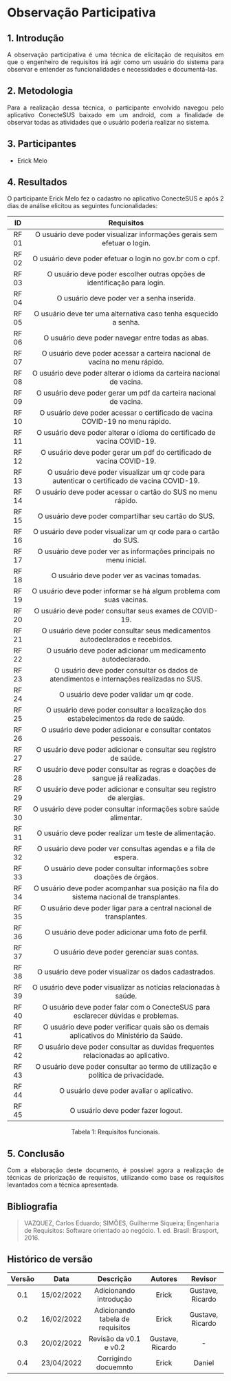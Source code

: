 # Observação Participativa

## 1. Introdução
<p style="text-align: justify;"> A observação participativa é uma técnica de elicitação de requisitos em que o engenheiro de requisitos irá agir como um usuário do sistema para observar e entender as funcionalidades e necessidades e documentá-las.
</p>

## 2. Metodologia
<p style="text-align: justify;"> Para a realização dessa técnica, o participante envolvido navegou pelo aplicativo ConecteSUS baixado em um android, com a finalidade de observar todas as atividades que o usuário poderia realizar no sistema.
</p>


## 3. Participantes
  <ul>
    <li> 
      Erick Melo
    </li>
  </ul>

## 4. Resultados
<p style="text-align: justify;"> O participante Erick Melo fez o cadastro no aplicativo ConecteSUS e após 2 dias de análise elicitou as seguintes funcionalidades:
</p>

| ID | Requisitos | 
|:--:|:--:|
| RF 01 |	 O usuário deve poder visualizar informações gerais sem efetuar o login. |
| RF 02 |	O usuário deve poder efetuar o login no gov.br com o cpf. |
| RF 03 |	O usuário deve poder escolher outras opções de identificação para login. |
| RF 04 |	O usuário deve poder ver a senha inserida. |
| RF 05 |	O usuário deve ter uma alternativa caso tenha esquecido a senha. |
| RF 06 |	O usuário deve poder navegar entre todas as abas. |
| RF 07 |	O usuário deve poder acessar a carteira nacional de vacina no menu rápido. |
| RF 08 |	O usuário deve poder alterar o idioma da carteira nacional de vacina. |
| RF 09 |	O usuário deve poder gerar um pdf da carteira nacional de vacina. |
| RF 10 |	O usuário deve poder acessar o certificado de vacina COVID-19 no menu rápido. |
| RF 11 |	O usuário deve poder alterar o idioma do certificado de vacina COVID-19. |
| RF 12 |	O usuário deve poder gerar um pdf do certificado de vacina COVID-19. |
| RF 13 |	O usuário deve poder visualizar um qr code para autenticar o  certificado de vacina COVID-19. |
| RF 14 |	O usuário deve poder acessar o cartão do SUS no menu rápido. |
| RF 15 |	O usuário deve poder compartilhar seu cartão do SUS. |
| RF 16 |	O usuário deve poder visualizar um qr code para o cartão do SUS. |
| RF 17 |	O usuário deve poder ver as informações principais no menu inicial. |
| RF 18 |	O usuário deve poder ver as vacinas tomadas. |
| RF 19 |	O usuário deve poder informar se há algum problema com suas vacinas. |
| RF 20 |	O usuário deve poder consultar seus exames de COVID-19. |
| RF 21 |	O usuário deve poder consultar seus medicamentos autodeclarados e recebidos. |
| RF 22 |	O usuário deve poder adicionar um medicamento autodeclarado. |
| RF 23 |	O usuário deve poder consultar os dados de atendimentos e internações realizadas no SUS. |
| RF 24 |	O usuário deve poder validar um qr code. |
| RF 25 |	O usuário deve poder consultar a localização dos estabelecimentos da rede de saúde. |
| RF 26 |	O usuário deve poder adicionar e consultar contatos pessoais. |
| RF 27 |	O usuário deve poder adicionar e consultar seu registro de saúde. |
| RF 28 |	O usuário deve poder consultar as regras e doações de sangue já realizadas. |
| RF 29 |	O usuário deve poder adicionar e consultar seu registro de alergias. |
| RF 30 |	O usuário deve poder consultar informações sobre saúde alimentar. |
| RF 31 |	O usuário deve poder realizar um teste de alimentação. |
| RF 32 |	O usuário deve poder ver consultas agendas e a fila de espera. |
| RF 33 |	O usuário deve poder consultar informações sobre doações de órgãos. |
| RF 34 |	O usuário deve poder acompanhar sua posição na fila do sistema nacional de transplantes. |
| RF 35 |	O usuário deve poder ligar para a central nacional de transplantes. |
| RF 36 |	O usuário deve poder adicionar uma foto de perfil. |
| RF 37 |	O usuário deve poder gerenciar suas contas. |
| RF 38 |	O usuário deve poder visualizar os dados cadastrados. |
| RF 39 |	O usuário deve poder visualizar as notícias relacionadas à saúde. |
| RF 40 |	O usuário deve poder falar com o ConecteSUS para esclarecer dúvidas e problemas. |
| RF 41 |	O usuário deve poder verificar quais são os demais aplicativos do Ministério da Saúde. |
| RF 42 |	O usuário deve poder consultar as duvidas frequentes relacionadas ao aplicativo. |
| RF 43 |	O usuário deve poder consultar ao termo de utilização e política de privacidade. |
| RF 44 |	O usuário deve poder avaliar o aplicativo. |
| RF 45 |	O usuário deve poder fazer logout. |

<center> <figcaption>Tabela 1: Requisitos funcionais.</figcaption> </center>

## 5. Conclusão
<p style="text-align: justify;"> Com a elaboração deste documento, é possível agora a realização de técnicas de priorização de requisitos, utilizando como base os requisitos levantados com a técnica apresentada.
</p>

## Bibliografia

>VAZQUEZ, Carlos Eduardo; SIMÕES, Guilherme Siqueira; Engenharia de Requisitos: Software orientado ao negócio. 1. ed. Brasil: Brasport, 2016.

## Histórico de versão
| Versão | Data | Descrição | Autores | Revisor |
|:--------:|:------:|:-------------:|:---------:|:-----------:|
| 0.1 | 15/02/2022 | Adicionando introdução | Erick | Gustave, Ricardo |
| 0.2 | 16/02/2022 | Adicionando tabela de requisitos | Erick | Gustave, Ricardo|
|    0.3   | 20/02/2022 |  Revisão  da v0.1 e v0.2 | Gustave, Ricardo | - |
|    0.4   | 23/04/2022 |  Corrigindo docuemnto| Erick | Daniel |
